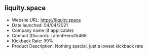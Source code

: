 ## liquity.space
- Website URL: https://liquity.space
- Date launched: 04/04/2021
- Company name (if applicable):
- Contact (Discord): LatentHero#5466
- Kickback Rate: 99%
- Product Description: Nothing special, just a lowest kickback rate
